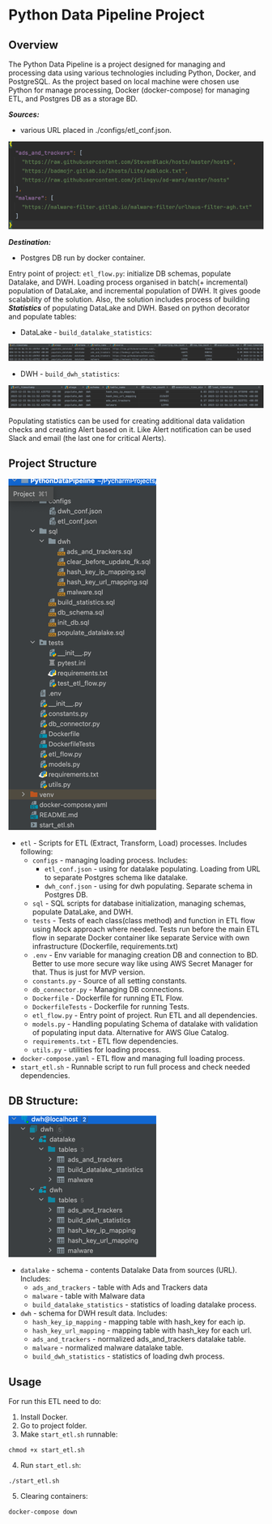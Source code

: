 # Python Data Pipeline Project

## Overview
The Python Data Pipeline is a project designed for managing and processing data using various technologies including Python, Docker, and PostgreSQL.
As the project based on local machine were chosen use Python for manage processing, Docker (docker-compose) for managing ETL, and Postgres DB as a storage BD.

**_Sources:_**
- various URL placed in ./configs/etl_conf.json.

![img_4.png](img_4.png)

**_Destination:_**
- Postgres DB run by docker container.

Entry point of project: `etl_flow.py`: initialize DB schemas, populate Datalake, and DWH. Loading process organised in batch(+ incremental) population of DataLake, 
and incremental population of DWH. It gives goode scalability of the solution. 
Also, the solution includes process of building **_Statistics_** of populating DataLake and DWH.
Based on python decorator and populate tables:
- DataLake - `build_datalake_statistics`:

![img_1.png](img_1.png)

- DWH - `build_dwh_statistics`:

![img_2.png](img_2.png)


Populating statistics can be used for creating additional data validation checks and creating Alert based on it. 
Like Alert notification can be used Slack and email (the last one for critical Alerts).


## Project Structure

![img.png](img.png)

- `etl` - Scripts for ETL (Extract, Transform, Load) processes. Includes following:
  * `configs` - managing loading process. Includes:
    * `etl_conf.json` - using for datalake populating. Loading from URL to separate Postgres schema like datalake.
    *  `dwh_conf.json` - using for dwh populating. Separate schema in Postgres DB.
  * `sql` - SQL scripts for database initialization, managing schemas, populate DataLake, and DWH.
  * `tests` - Tests of each class(class method) and function in ETL flow using Mock approach where needed. Tests run before the main ETL flow in separate Docker container like separate Service with own infrastructure (Dockerfile, requirements.txt)
  * `.env` - Env variable for managing creation DB and connection to BD. Better to use more secure way like using AWS Secret Manager for that. Thus is just for MVP version.
  * `constants.py` - Source of all setting constants.
  * `db_connector.py` - Managing DB connections.
  * `Dockerfile` - Dockerfile for running ETL Flow.
  * `DockerfileTests` - Dockerfile for running Tests.
  * `etl_flow.py` - Entry point of project. Run ETL and all dependencies.
  * `models.py` - Handling populating Schema of datalake with validation of populating input data. Alternative for AWS Glue Catalog. 
  * `requirements.txt` - ETL flow dependencies.
  * `utils.py` - utilities for loading process.
- `docker-compose.yaml` - ETL flow and managing full loading process.
- `start_etl.sh` - Runnable script to run full process and check needed dependencies.

## DB Structure:

![img_3.png](img_3.png)

- `datalake` - schema - contents Datalake Data from sources (URL). Includes:
  - `ads_and_trackers` - table with Ads and Trackers data
  - `malware` - table with Malware data
  - `build_datalake_statistics` - statistics of loading datalake process.
- `dwh` - schema for DWH result data. Includes:
  - `hash_key_ip_mapping` - mapping table with hash_key for each ip.
  - `hash_key_url_mapping` - mapping table with hash_key for each url.
  - `ads_and_trackers` - normalized ads_and_trackers datalake table.
  - `malware` - normalized malware datalake table.
  - `build_dwh_statistics` - statistics of loading dwh process.


## Usage
For run this ETL need to do:
1. Install Docker.
2. Go to project folder.
3. Make `start_etl.sh` runnable:
```
chmod +x start_etl.sh
```
4. Run `start_etl.sh`:
```
./start_etl.sh
```
5. Clearing containers:
```
docker-compose down
```
